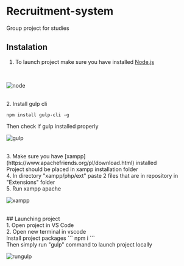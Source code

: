 # Recruitment-system
Group project for studies
## Instalation
1. To launch project make sure you have installed [Node.js](https://nodejs.org/en/)
<br>

![node](https://github.com/OskV2/Recruitment-system/assets/101113650/7a2e5e3c-7d6e-4a69-bd68-07f960e6b6a9)

<br>
2. Install gulp cli

```
npm install gulp-cli -g
```
Then check if gulp installed properly
<br>

![gulp](https://github.com/OskV2/Recruitment-system/assets/101113650/528dc707-8b10-447b-ba07-bed0a3e9c176)

<br>
3. Make sure you have [xampp](https://www.apachefriends.org/pl/download.html) installed 
<br>
Project should be placed in xampp installation folder

<br>
4. In directory "xampp/php/ext" paste 2 files that are in repository in "Extensions" folder

<br>
5. Run xampp apache

<br>

![xampp](https://github.com/OskV2/Recruitment-system/assets/101113650/8a4ae401-e193-43a1-9c06-b738de12d64a)

<br>
## Launching project

<br>
1. Open project in VS Code

<br>
2. Open new terminal in vscode

<br>
Install project packages
```
npm i
```
<br>
Then simply run "gulp" command to launch project locally
<br>

![rungulp](https://github.com/OskV2/Recruitment-system/assets/101113650/a3fb8647-7da1-461b-b622-7b5da24471fc)

